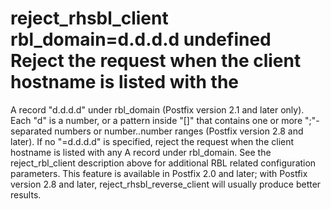# reject_rhsbl_client rbl_domain=d.d.d.d undefined Reject the request when the client hostname is listed with the
A record "d.d.d.d" under rbl_domain (Postfix version
2.1 and later only).  Each "d" is a number, or a pattern
inside "[]" that contains one or more ";"-separated numbers or
number..number ranges (Postfix version 2.8 and later).  If no
"=d.d.d.d" is specified, reject the request when the client
hostname is listed with
any A record under rbl_domain. See the reject_rbl_client
description above for additional RBL related configuration parameters.
This feature is available in Postfix 2.0 and later; with Postfix
version 2.8 and later, reject_rhsbl_reverse_client will usually
produce better results.  